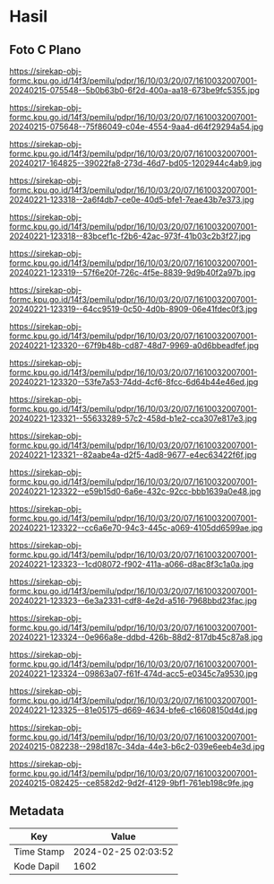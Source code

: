 # Hasil

## Foto C Plano

https://sirekap-obj-formc.kpu.go.id/14f3/pemilu/pdpr/16/10/03/20/07/1610032007001-20240215-075548--5b0b63b0-6f2d-400a-aa18-673be9fc5355.jpg

https://sirekap-obj-formc.kpu.go.id/14f3/pemilu/pdpr/16/10/03/20/07/1610032007001-20240215-075648--75f86049-c04e-4554-9aa4-d64f29294a54.jpg

https://sirekap-obj-formc.kpu.go.id/14f3/pemilu/pdpr/16/10/03/20/07/1610032007001-20240217-164825--39022fa8-273d-46d7-bd05-1202944c4ab9.jpg

https://sirekap-obj-formc.kpu.go.id/14f3/pemilu/pdpr/16/10/03/20/07/1610032007001-20240221-123318--2a6f4db7-ce0e-40d5-bfe1-7eae43b7e373.jpg

https://sirekap-obj-formc.kpu.go.id/14f3/pemilu/pdpr/16/10/03/20/07/1610032007001-20240221-123318--83bcef1c-f2b6-42ac-973f-41b03c2b3f27.jpg

https://sirekap-obj-formc.kpu.go.id/14f3/pemilu/pdpr/16/10/03/20/07/1610032007001-20240221-123319--57f6e20f-726c-4f5e-8839-9d9b40f2a97b.jpg

https://sirekap-obj-formc.kpu.go.id/14f3/pemilu/pdpr/16/10/03/20/07/1610032007001-20240221-123319--64cc9519-0c50-4d0b-8909-06e41fdec0f3.jpg

https://sirekap-obj-formc.kpu.go.id/14f3/pemilu/pdpr/16/10/03/20/07/1610032007001-20240221-123320--67f9b48b-cd87-48d7-9969-a0d6bbeadfef.jpg

https://sirekap-obj-formc.kpu.go.id/14f3/pemilu/pdpr/16/10/03/20/07/1610032007001-20240221-123320--53fe7a53-74dd-4cf6-8fcc-6d64b44e46ed.jpg

https://sirekap-obj-formc.kpu.go.id/14f3/pemilu/pdpr/16/10/03/20/07/1610032007001-20240221-123321--55633289-57c2-458d-b1e2-cca307e817e3.jpg

https://sirekap-obj-formc.kpu.go.id/14f3/pemilu/pdpr/16/10/03/20/07/1610032007001-20240221-123321--82aabe4a-d2f5-4ad8-9677-e4ec63422f6f.jpg

https://sirekap-obj-formc.kpu.go.id/14f3/pemilu/pdpr/16/10/03/20/07/1610032007001-20240221-123322--e59b15d0-6a6e-432c-92cc-bbb1639a0e48.jpg

https://sirekap-obj-formc.kpu.go.id/14f3/pemilu/pdpr/16/10/03/20/07/1610032007001-20240221-123322--cc6a6e70-94c3-445c-a069-4105dd6599ae.jpg

https://sirekap-obj-formc.kpu.go.id/14f3/pemilu/pdpr/16/10/03/20/07/1610032007001-20240221-123323--1cd08072-f902-411a-a066-d8ac8f3c1a0a.jpg

https://sirekap-obj-formc.kpu.go.id/14f3/pemilu/pdpr/16/10/03/20/07/1610032007001-20240221-123323--6e3a2331-cdf8-4e2d-a516-7968bbd23fac.jpg

https://sirekap-obj-formc.kpu.go.id/14f3/pemilu/pdpr/16/10/03/20/07/1610032007001-20240221-123324--0e966a8e-ddbd-426b-88d2-817db45c87a8.jpg

https://sirekap-obj-formc.kpu.go.id/14f3/pemilu/pdpr/16/10/03/20/07/1610032007001-20240221-123324--09863a07-f61f-474d-acc5-e0345c7a9530.jpg

https://sirekap-obj-formc.kpu.go.id/14f3/pemilu/pdpr/16/10/03/20/07/1610032007001-20240221-123325--81e05175-d669-4634-bfe6-c16608150d4d.jpg

https://sirekap-obj-formc.kpu.go.id/14f3/pemilu/pdpr/16/10/03/20/07/1610032007001-20240215-082238--298d187c-34da-44e3-b6c2-039e6eeb4e3d.jpg

https://sirekap-obj-formc.kpu.go.id/14f3/pemilu/pdpr/16/10/03/20/07/1610032007001-20240215-082425--ce8582d2-9d2f-4129-9bf1-761eb198c9fe.jpg


## Metadata

| Key        | Value               |
| ---------- | ------------------- |
| Time Stamp | 2024-02-25 02:03:52 |
| Kode Dapil | 1602                |



